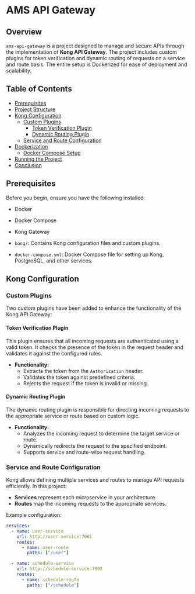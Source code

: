# AMS API Gateway

## Overview

`ams-api-gateway` is a project designed to manage and secure APIs through the implementation of **Kong API Gateway**. The project includes custom plugins for token verification and dynamic routing of requests on a service and route basis. The entire setup is Dockerized for ease of deployment and scalability.

## Table of Contents

- [Prerequisites](#prerequisites)
- [Project Structure](#project-structure)
- [Kong Configuration](#kong-configuration)
  - [Custom Plugins](#custom-plugins)
    - [Token Verification Plugin](#token-verification-plugin)
    - [Dynamic Routing Plugin](#dynamic-routing-plugin)
  - [Service and Route Configuration](#service-and-route-configuration)
- [Dockerization](#dockerization)
  - [Docker Compose Setup](#docker-compose-setup)
- [Running the Project](#running-the-project)
- [Conclusion](#conclusion)

## Prerequisites

Before you begin, ensure you have the following installed:

- Docker
- Docker Compose
- Kong Gateway


- `kong/`: Contains Kong configuration files and custom plugins.
- `docker-compose.yml`: Docker Compose file for setting up Kong, PostgreSQL, and other services.

## Kong Configuration

### Custom Plugins

Two custom plugins have been added to enhance the functionality of the Kong API Gateway:

#### Token Verification Plugin

This plugin ensures that all incoming requests are authenticated using a valid token. It checks the presence of the token in the request header and validates it against the configured rules.

- **Functionality:**
  - Extracts the token from the `Authorization` header.
  - Validates the token against predefined criteria.
  - Rejects the request if the token is invalid or missing.

#### Dynamic Routing Plugin

The dynamic routing plugin is responsible for directing incoming requests to the appropriate service or route based on custom logic.

- **Functionality:**
  - Analyzes the incoming request to determine the target service or route.
  - Dynamically redirects the request to the specified endpoint.
  - Supports service and route-wise request handling.

### Service and Route Configuration

Kong allows defining multiple services and routes to manage API requests efficiently. In this project:

- **Services** represent each microservice in your architecture.
- **Routes** map the incoming requests to the appropriate services.

Example configuration:

```yaml
services:
  - name: user-service
    url: http://user-service:7001
    routes:
      - name: user-route
        paths: ["/user"]

  - name: schedule-service
    url: http://schedule-service:7002
    routes:
      - name: schedule-route
        paths: ["/schedule"]

